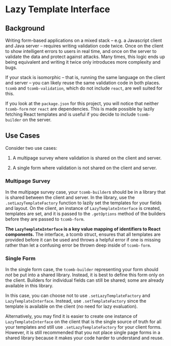 # Lazy Template Interface

## Background

Writing form-based applications on a mixed stack – e.g. a Javascript client and
Java server – requires writing validation code twice.  Once on the client to
show intelligent errors to users in real time, and once on the server to
validate the data and protect against attacks. Many times, this logic ends up
being equivalent and writing it twice only introduces more complexity and bugs.

If your stack is isomorphic – that is, running the same language on the client
and server – you can likely reuse the same validation code in both places.
`tcomb` and `tcomb-validation`, which do not include `react`, are well suited
for this.

If you look at the `package.json` for this project, you will notice that
neither `tcomb-form` nor `react` are dependencies. This is made possible by
lazily fetching React templates and is useful if you decide to include
`tcomb-builder` on the server.

## Use Cases

Consider two use cases:

1. A multipage survey where validation is shared on the client and server.

2. A single form where validation is not shared on the client and server.

### Multipage Survey

In the multipage survey case, your `tcomb-builder`s should be in a library that
is shared between the client and server. In the library, use the
`.setLazyTemplateFactory` function to lazily set the templates for your fields
and layout. On the client, an instance of `LazyTemplateInterface` is created,
templates are set, and it is passed to the `.getOptions` method of the builders
before they are passed to `tcomb-form`.

**The `LazyTemplateInterface` is a key value mapping of identifiers to React
components.** The interface, a tcomb struct, ensures that all templates are
provided before it can be used and throws a helpful error if one is missing
rather than let a confusing error be thrown deep inside of `tcomb-form`.

### Single Form

In the single form case, the `tcomb-builder` representing your form should
*not* be put into a shared library. Instead, it is best to define this form
only on the client. Builders for individual fields can still be shared; some
are already available in this library.

In this case, you can choose not to use `.setLazyTemplateFactory` and
`LazyTemplateInterface`. Instead, use `.setTemplateFactory` since the template
is available on the client (no need for lazy evaluation).

Alternatively, you may find it is easier to create one instance of
`LazyTemplateInterface` on the client that is the single source of truth for
all your templates and still use `.setLazyTemplateFactory` for your client
forms.  However, it is still recommended that you not place single page forms
in a shared library because it makes your code harder to understand and reuse.
